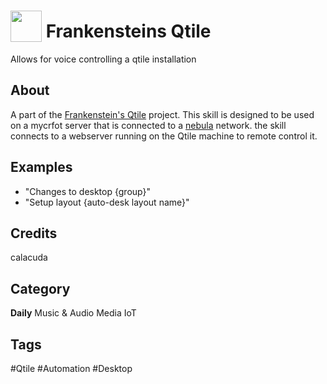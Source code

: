 # <img src="https://raw.githack.com/FortAwesome/Font-Awesome/master/svgs/solid/robot.svg" card_color="#22A7F0" width="50" height="50" style="vertical-align:bottom"/> Frankensteins Qtile

Allows for voice controlling a qtile installation

## About

A part of the [Frankenstein's Qtile](https://github.com/calacuda/frankensteins-qtile) project. This skill is designed to be used on a mycrfot server that is connected to a [nebula](https://github.com/slackhq/nebula) network. the skill connects to a webserver running on the Qtile machine to remote control it.

## Examples

- "Changes to desktop {group}"
- "Setup layout {auto-desk layout name}"

## Credits

calacuda

## Category

**Daily**
Music & Audio
Media
IoT

## Tags

#Qtile
#Automation
#Desktop
